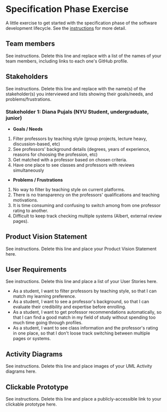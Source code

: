 # Specification Phase Exercise

A little exercise to get started with the specification phase of the software development lifecycle. See the [instructions](instructions.md) for more detail.

## Team members

See instructions. Delete this line and replace with a list of the names of your team members, including links to each one's GitHub profile.

## Stakeholders

See instructions. Delete this line and replace with the name(s) of the stakeholder(s) you interviewed and lists showing their goals/needs, and problems/frustrations.

### Stakeholder 1: Diana Pujals (NYU Student, undergraduate, junior)
- **Goals / Needs**
 1. Filter professors by teaching style (group projects, lecture heavy, discussion-based, etc)
 2. See professors' background details (degrees, years of experience, reasons for choosing the profession, etc)
 3. Get matched with a professor based on chosen criteria.
 4. Have one place to see classes and professors with reviews simultaneously

- **Problems / Frustrations**
 1. No way to filter by teaching style on current platforms.
 2. There is no transparency on the professors' qualifications and teaching motivations.
 3. It is time consuming and confusing to switch among from one professor rating to another.
 4. Difficult to keep track checking multiple systems (Albert, external review pages).

## Product Vision Statement

See instructions. Delete this line and place your Product Vision Statement here.

## User Requirements

See instructions. Delete this line and place a list of your User Stories here.
- As a student, I want to filter professors by teaching style, so that I can match my learning preference.
- As a student, I want to see a professor's background, so that I can evaluate their credibility and expertise before enrolling.
- As a student, I want to get professor recommendations automatically, so that I can find a good match in my field of study without spending too much time going through profiles.
- As a student, I want to see class information and the professor's rating in one place, so that I don't loose track switching between multiple pages or systems.

## Activity Diagrams

See instructions. Delete this line and place images of your UML Activity diagrams here.

## Clickable Prototype

See instructions. Delete this line and place a publicly-accessible link to your clickable prototype here.
